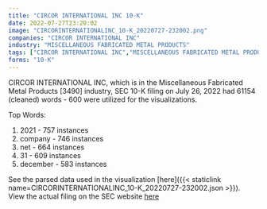 ```yaml
---
title: "CIRCOR INTERNATIONAL INC 10-K"
date: 2022-07-27T23:20:02
image: "CIRCORINTERNATIONALINC_10-K_20220727-232002.png"
companies: "CIRCOR INTERNATIONAL INC"
industry: "MISCELLANEOUS FABRICATED METAL PRODUCTS"
tags: ["CIRCOR INTERNATIONAL INC","MISCELLANEOUS FABRICATED METAL PRODUCTS","07-26-2022","10-K"]
forms: "10-K"
---
```

CIRCOR INTERNATIONAL INC, which is in the Miscellaneous Fabricated Metal Products [3490] industry, SEC 10-K filing on July 26, 2022 had 61154 (cleaned) words - 600 were utilized for the visualizations.

Top Words:
1. 2021 - 757 instances
2. company - 746 instances
3. net - 664 instances
4. 31 - 609 instances
5. december - 583 instances


See the parsed data used in the visualization [here]({{< staticlink name=CIRCORINTERNATIONALINC_10-K_20220727-232002.json >}}).  
View the actual filing on the SEC website [here](https://www.sec.gov/Archives/edgar/data/1091883/0001091883-22-000042.txt)